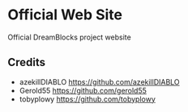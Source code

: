 # Official Web Site
Official DreamBlocks project website
<br>

## Credits

- azekillDIABLO <https://github.com/azekillDIABLO>
- Gerold55 <https://github.com/gerold55>
- tobyplowy <https://github.com/tobyplowy>
